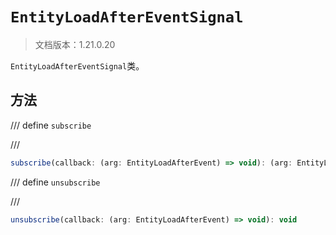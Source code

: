 # `EntityLoadAfterEventSignal`

> 文档版本：1.21.0.20

`EntityLoadAfterEventSignal`类。

## 方法

/// define
`subscribe`


///

```js
subscribe(callback: (arg: EntityLoadAfterEvent) => void): (arg: EntityLoadAfterEvent) => void
```


/// define
`unsubscribe`


///

```js
unsubscribe(callback: (arg: EntityLoadAfterEvent) => void): void
```


